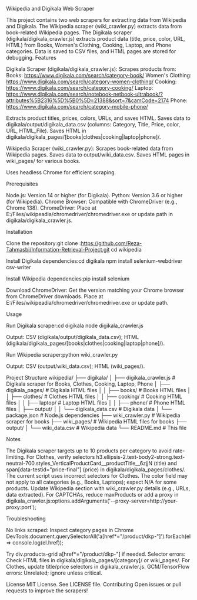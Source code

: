 Wikipedia and Digikala Web Scraper

This project contains two web scrapers for extracting data from Wikipedia and Digikala. The Wikipedia scraper (wiki_crawler.py) extracts data from book-related Wikipedia pages. The Digikala scraper (digikala/digikala_crawler.js) extracts product data (title, price, color, URL, HTML) from Books, Women's Clothing, Cooking, Laptop, and Phone categories. Data is saved to CSV files, and HTML pages are stored for debugging.
Features

Digikala Scraper (digikala/digikala_crawler.js):
Scrapes products from:
Books: https://www.digikala.com/search/category-book/
Women's Clothing: https://www.digikala.com/search/category-women-clothing/
Cooking: https://www.digikala.com/search/category-cooking/
Laptop: https://www.digikala.com/search/notebook-netbook-ultrabook/?attributes%5B2316%5D%5B0%5D=21388&sort=7&camCode=2174
Phone: https://www.digikala.com/search/category-mobile-phone/


Extracts product titles, prices, colors, URLs, and saves HTML.
Saves data to digikala/output/digikala_data.csv (columns: Category, Title, Price, color, URL, HTML_File).
Saves HTML in digikala/digikala_pages/[books|clothes|cooking|laptop|phone]/.


Wikipedia Scraper (wiki_crawler.py):
Scrapes book-related data from Wikipedia pages.
Saves data to output/wiki_data.csv.
Saves HTML pages in wiki_pages/ for various books.


Uses headless Chrome for efficient scraping.

Prerequisites

Node.js: Version 14 or higher (for Digikala).
Python: Version 3.6 or higher (for Wikipedia).
Chrome Browser: Compatible with ChromeDriver (e.g., Chrome 138).
ChromeDriver: Place at E:/Files/wikipeadia/chromedriver/chromedriver.exe or update path in digikala/digikala_crawler.js.

Installation

Clone the repository:git clone :https://github.com/Reza-Tahmasbi/Information-Retrieval-Project.git
cd wikipedia


Install Digikala dependencies:cd digikala
npm install selenium-webdriver csv-writer


Install Wikipedia dependencies:pip install selenium


Download ChromeDriver:
Get the version matching your Chrome browser from ChromeDriver downloads.
Place at E:/Files/wikipeadia/chromedriver/chromedriver.exe or update path.



Usage

Run Digikala scraper:cd digikala
node digikala_crawler.js


Output: CSV (digikala/output/digikala_data.csv); HTML (digikala/digikala_pages/[books|clothes|cooking|laptop|phone]/).


Run Wikipedia scraper:python wiki_crawler.py


Output: CSV (output/wiki_data.csv); HTML (wiki_pages/).



Project Structure
wikipedia/
├── digikala/
│   ├── digikala_crawler.js       # Digikala scraper for Books, Clothes, Cooking, Laptop, Phone
│   ├── digikala_pages/           # Digikala HTML files
│   │   ├── books/                # Books HTML files
│   │   ├── clothes/              # Clothes HTML files
│   │   ├── cooking/              # Cooking HTML files
│   │   ├── laptop/               # Laptop HTML files
│   │   ├── phone/                # Phone HTML files
│   ├── output/
│   │   └── digikala_data.csv     # Digikala data
│   └── package.json              # Node.js dependencies
├── wiki_crawler.py               # Wikipedia scraper for books
├── wiki_pages/                   # Wikipedia HTML files for books
├── output/
│   └── wiki_data.csv             # Wikipedia data
└── README.md                     # This file

Notes

The Digikala scraper targets up to 10 products per category to avoid rate-limiting.
For Clothes, verify selectors h3.ellipsis-2.text-body2-strong.text-neutral-700.styles_VerticalProductCard__productTitle__6zjjN (title) and span[data-testid="price-final"] (price) in digikala/digikala_pages/clothes/. The current script uses incorrect selectors for Clothes.
The color field may not apply to all categories (e.g., Books, Laptops); expect N/A for some products.
Update Wikipedia section with wiki_crawler.py details (e.g., URLs, data extracted).
For CAPTCHAs, reduce maxProducts or add a proxy in digikala_crawler.js:options.addArguments('--proxy-server=http://your-proxy:port');



Troubleshooting

No links scraped: Inspect category pages in Chrome DevTools:document.querySelectorAll('a[href*="/product/dkp-"]').forEach(el => console.log(el.href));

Try div.products-grid a[href*="/product/dkp-"] if needed.
Selector errors: Check HTML files in digikala/digikala_pages/[category]/ or wiki_pages/. For Clothes, update title/price selectors in digikala_crawler.js.
GCM/TensorFlow errors: Unrelated; ignore unless critical.

License
MIT License. See LICENSE file.
Contributing
Open issues or pull requests to improve the scrapers!
